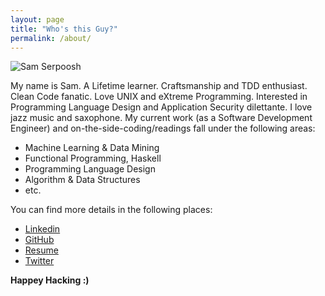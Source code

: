 ```yaml
---
layout: page
title: "Who's this Guy?"
permalink: /about/
---
```


![Sam Serpoosh](https://dl.dropboxusercontent.com/u/100502983/top_of_empire_state_building.jpg)


My name is Sam. A Lifetime learner. Craftsmanship and TDD enthusiast. Clean Code fanatic. Love UNIX and eXtreme Programming. Interested in Programming Language Design and Application Security dilettante. I love jazz music and saxophone. My current work (as a Software Development Engineer) and on-the-side-coding/readings fall under the following areas:

  - Machine Learning & Data Mining
  - Functional Programming, Haskell
  - Programming Language Design
  - Algorithm & Data Structures
  - etc.

You can find more details in the following places:

  - [Linkedin](https://linkedin.com/in/samserpoosh)
  - [GitHub](https://github.com/Sam-Serpoosh)
  - [Resume](https://dl.dropboxusercontent.com/u/100502983/sam_serpoosh_resume_latest.pdf)
  - [Twitter](https://twitter.com/masihjesus)

**Happey Hacking :)**

